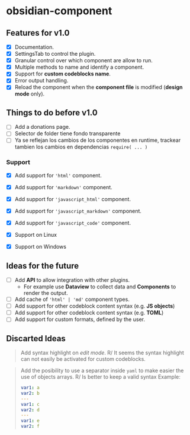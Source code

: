 # obsidian-component

## Features for v1.0

- [x] Documentation.
- [x] SettingsTab to control the plugin.
- [x] Granular control over which component are allow to run.
- [x] Multiple methods to name and identify a component.
- [x] Support for **custom codeblocks name**.
- [x] Error output handling.
- [x] Reload the component when the **component file** is modified (**design mode** only).

## Things to do before v1.0

- [ ] Add a donations page.
- [ ] Selector de folder tiene fondo transparente
- [ ] Ya se reflejan los cambios de los componentes en runtime, trackear tambien los cambios en dependencias `require( ... )`

### Support

- [x] Add support for `'html'` component.
- [x] Add support for `'markdown'` component.
- [x] Add support for `'javascript_html'` component.
- [x] Add support for `'javascript_markdown'` component.
- [x] Add support for `'javascript_code'` component.

- [x] Support on Linux
- [x] Support on Windows

## Ideas for the future

- [ ] Add **API** to allow integration with other plugins.
  - For example use **Dataview** to collect data and **Components** to render the output.
- [ ] Add cache of `'html' | 'md'` component types.
- [ ] Add support for other codeblock content syntax (e.g. **JS objects**)
- [ ] Add support for other codeblock content syntax (e.g. **TOML**)
- [ ] Add support for custom formats, defined by the user.

## Discarted Ideas

> Add syntax highlight on _edit mode_.
> R/ It seems the syntax highlight can not easily be activated for custom codeblocks.

> Add the posibility to use a separator inside `yaml`
> to make easier the use of objects arrays.
> R/ Is better to keep a valid syntax
> Example:
>
> ```yaml
> var1: a
> var2: b
> ---
> var1: c
> var2: d
> ---
> var1: e
> var2: f
> ```
